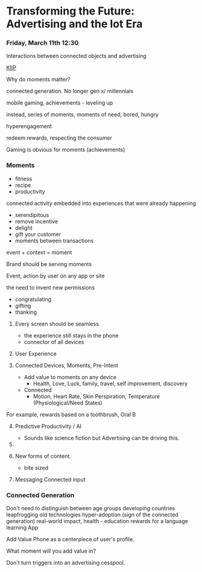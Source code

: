 # Transforming the Future: Advertising and the Iot Era

### Friday, March 11th 12:30

Interactions between connected objects and advertising

[KIIP](http://www.kiip.me/)

Why do moments matter?

connected generation. No longer gen x/ millennials

mobile gaming, achievements - leveling up

instead, series of moments, moments of need, bored, hungry

hyperengagement

redeem rewards, respecting the consumer

Gaming is obvious for moments (achievements)

### Moments
* fitness
* recipe
* productivity

connected activity embedded into experiences that were already happening

* serendipitous
* remove incentive
* delight
* gift your customer
* moments between transactions

event + context = moment

Brand should be serving moments

Event, action by user on any app or site

the need to invent new permissions

* congratulating
* gifting
* thanking

1. Every screen should be seamless
    * the experience still stays in the phone
    * connector of all devices

2. User Experience

3. Connected Devices, Moments, Pre-Intent
    * Add value to moments on any device
        * Health, Love, Luck, family, travel, self improvement, discovery
    * Connected
        * Motion, Heart Rate, Skin Perspiration, Temperature (Physiological/Need States)

For example, rewards based on a toothbrush, Oral B

4. Predictive Productivity / AI
    * Sounds like science fiction but Advertising can be driving this.

5.

6. New forms of content.
    * bite sized

7. Messaging Connected input

### Connected Generation
Don't need to distinguish between age groups
developing countries leapfrogging old technologies
hyper-adoption (sign of the connected generation)
real-world impact, health - education
rewards for a language learning App

Add Value
Phone as a centerpiece of user's profile.

What moment will you add value in?

Don't turn triggers into an advertising cesspool.